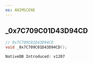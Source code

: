 ```yaml
---
ns: ANIMSCENE
---
```

## _0x7C709C01D43D94CD

```c
// 0x7C709C01D43D94CD
void _0x7C709C01D43D94CD();
```

```
NativeDB Introduced: v1207
```

